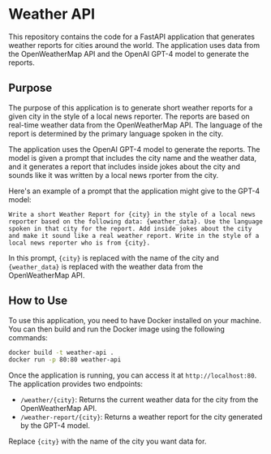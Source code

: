 # Weather API

This repository contains the code for a FastAPI application that generates weather reports for cities around the world. The application uses data from the OpenWeatherMap API and the OpenAI GPT-4 model to generate the reports.

## Purpose

The purpose of this application is to generate short weather reports for a given city in the style of a local news reporter. The reports are based on real-time weather data from the OpenWeatherMap API. The language of the report is determined by the primary language spoken in the city.

The application uses the OpenAI GPT-4 model to generate the reports. The model is given a prompt that includes the city name and the weather data, and it generates a report that includes inside jokes about the city and sounds like it was written by a local news rporter from the city.

Here's an example of a prompt that the application might give to the GPT-4 model:

`Write a short Weather Report for {city} in the style of a local news reporter based on the following data: {weather_data}. Use the language spoken in that city for the report. Add inside jokes about the city and make it sound like a real weather report. Write in the style of a local news reporter who is from {city}.`


In this prompt, `{city}` is replaced with the name of the city and `{weather_data}` is replaced with the weather data from the OpenWeatherMap API.

## How to Use

To use this application, you need to have Docker installed on your machine. You can then build and run the Docker image using the following commands:

```bash
docker build -t weather-api .
docker run -p 80:80 weather-api
```


Once the application is running, you can access it at `http://localhost:80`. The application provides two endpoints:

- `/weather/{city}`: Returns the current weather data for the city from the OpenWeatherMap API.
- `/weather-report/{city}`: Returns a weather report for the city generated by the GPT-4 model.

Replace `{city}` with the name of the city you want data for.
